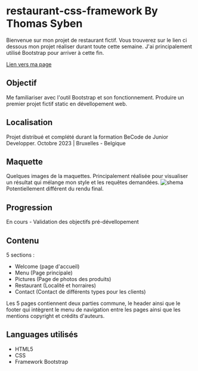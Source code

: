 # restaurant-css-framework By Thomas Syben

Bienvenue sur mon projet de restaurant fictif. Vous trouverez sur le lien ci dessous mon projet réaliser durant toute cette semaine. J'ai principalement utilisé Bootstrap pour arriver à cette fin.

[Lien vers ma page](https://harbingar.github.io/error404/)

## Objectif

Me familiariser avec l'outil Bootstrap et son fonctionnement.
Produire un premier projet fictif static en dévellopement web.

## Localisation

Projet distribué et complété durant la formation BeCode de Junior Developper.
Octobre 2023 | Bruxelles - Belgique

## Maquette

Quelques images de la maquettes. 
Principalement réalisée pour visualiser un résultat qui mélange mon style et les requêtes demandées.
![shema](img/shema.png.png)
Potentiellement différent du rendu final. 

## Progression

En cours - Validation des objectifs pré-dévellopement

## Contenu

5 sections :
- Welcome (page d'accueil)
- Menu (Page principale)
- Pictures (Page de photos des produits)
- Restaurant (Localité et horraires)
- Contact (Contact de différents types pour les clients)

Les 5 pages contiennent deux parties commune, le header ainsi que le footer qui intègrent le menu de navigation entre les pages ainsi que les mentions copyright et crédits d'auteurs.

## Languages utilisés

- HTML5
- CSS
- Framework Bootstrap 



